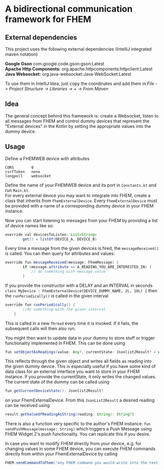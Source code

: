 # A bidirectional communication framework for FHEM

## External dependencies

This project uses the following external dependencies (IntelliJ integrated maven notation)

**Google Gson** com.google.code.gson:gson:Latest  
**Apache Http Components:** org.apache.httpcomponents:httpclient:Latest  
**Java Websocket:** org.java-websocket:Java-WebSocket:Latest  

To use them in IntelliJ Idea, just copy the coordinates and add them in
_File -> Project Structure -> Libraries -> + -> From Maven_

## Idea
The general concept behind this framework is: create a Websocket, listen to all messages from FHEM and control dummy devices that represent the "External devices" in the Kotlin by setting the appropriate values into the dummy device.

## Usage

Define a FHEMWEB device with attributes  
```
CORS        0
csrfToken   none
longpoll    websocket
```

Define the name of your FHEMWEB device and its port in `Constants.kt` and run `Main.kt`.  
For every external device you may want to integrate into FHEM, create a class that inherits from `FhemExternalDevice`.
Every `FhemExternalDevice` must be provided with a name of a corresponding dummy device in your FHEM instance.  

Now you can start listening to messages from your FHEM by providing a list of device names like so:

```java
override val devicesToListen: List<String>
        get() = listOf(DEVICE_A, DEVICE_B)
```

Every time a message from the given devices is fired, the `messageReceived()` is called. You can then query for attributes and values:

```java
override fun messageReceived(message: FhemMessage) {
        if (message.attribute == A_READING_YOU_ARE_INTERESTED_IN) {
            // do something with message.value
        }
```

If you provide the constructor with a DELAY and an INTERVAL in seconds `class MyDevice : FhemExternalDevice(DEVICE_DUMMY_NAME, 2L, 10L) {` then the `runPeriodically()` is called in the given interval

```java
override fun runPeriodically() {
        //do something with the given interval
    }
```
This is called in a new `Thread` every time it is invoked. If it fails, the subsequent calls will then also run.

You might then want to update data in your dummy to store stuff or trigger functionality implemented in FHEM. This can be done using
```java
fun setObjectAsReadings(value: Any?, currentState: Jsonlist2Result? = null)
```
This reflects through the given object and writes all fields as reading into the given dummy device. This is especially useful if you have some kind of data class for an external interface you want to store in your FHEM instance. If you provide the currentState, it only writes the changed values.  
The current state of the dummy can be called using
```java
fun getCurrentDeviceState(): Jsonlist2Result?
```
on your FhemExternalDevice. From this `JsonList2Result` a desired reading can be received using
```java
result.getValueOfReadingAsString(reading: String): String?)
```

There is also a function very specific to the author's FHEM instance: `fun sendPushMessage(message: String)` which triggers a Push Message using FHEM Widget 2's push functionality. You can replicate this if you desire.  

In case you want to modify FHEM directly from your device, e.g. for changing values in some FHEM device, you can execute FHEM commands directly from within your FhemExternalDevice by calling 

```java
FHEM.sendCommandToFhem("any FHEM command you would write into the textfield")
```

